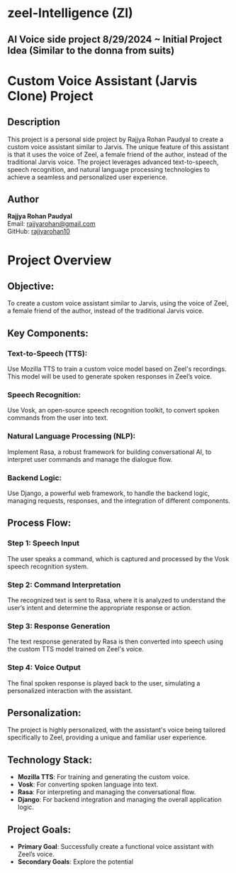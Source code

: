 # zeel-Intelligence (ZI)
AI Voice side project
8/29/2024 ~ Initial Project Idea (Similar to the donna from suits)
------------------------------------------------------------------
# Custom Voice Assistant (Jarvis Clone) Project

## Description
This project is a personal side project by Rajjya Rohan Paudyal to create a custom voice assistant similar to Jarvis. The unique feature of this assistant is that it uses the voice of Zeel, a female friend of the author, instead of the traditional Jarvis voice. The project leverages advanced text-to-speech, speech recognition, and natural language processing technologies to achieve a seamless and personalized user experience.

## Author
**Rajjya Rohan Paudyal**  
Email: rajjyarohan@gmail.com  
GitHub: [rajjyarohan10](https://github.com/rajjyarohan10)

# Project Overview

## Objective:
To create a custom voice assistant similar to Jarvis, using the voice of Zeel, a female friend of the author, instead of the traditional Jarvis voice.

## Key Components:

### Text-to-Speech (TTS):
Use Mozilla TTS to train a custom voice model based on Zeel's recordings. This model will be used to generate spoken responses in Zeel’s voice.

### Speech Recognition:
Use Vosk, an open-source speech recognition toolkit, to convert spoken commands from the user into text.

### Natural Language Processing (NLP):
Implement Rasa, a robust framework for building conversational AI, to interpret user commands and manage the dialogue flow.

### Backend Logic:
Use Django, a powerful web framework, to handle the backend logic, managing requests, responses, and the integration of different components.

## Process Flow:

### Step 1: Speech Input
The user speaks a command, which is captured and processed by the Vosk speech recognition system.

### Step 2: Command Interpretation
The recognized text is sent to Rasa, where it is analyzed to understand the user’s intent and determine the appropriate response or action.

### Step 3: Response Generation
The text response generated by Rasa is then converted into speech using the custom TTS model trained on Zeel's voice.

### Step 4: Voice Output
The final spoken response is played back to the user, simulating a personalized interaction with the assistant.

## Personalization:
The project is highly personalized, with the assistant's voice being tailored specifically to Zeel, providing a unique and familiar user experience.

## Technology Stack:

- **Mozilla TTS**: For training and generating the custom voice.
- **Vosk**: For converting spoken language into text.
- **Rasa**: For interpreting and managing the conversational flow.
- **Django**: For backend integration and managing the overall application logic.

## Project Goals:

- **Primary Goal**: Successfully create a functional voice assistant with Zeel’s voice.
- **Secondary Goals**: Explore the potential

